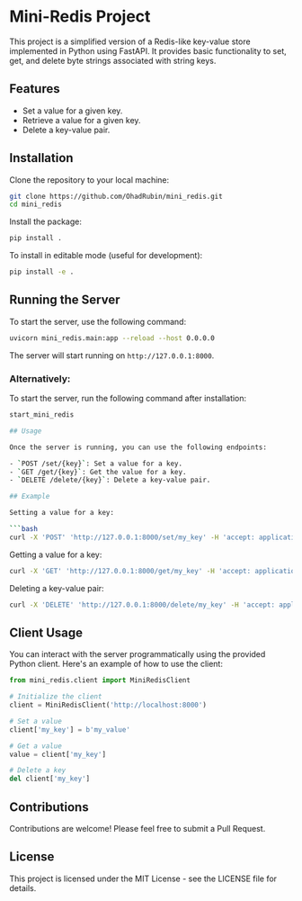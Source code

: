 
# Mini-Redis Project

This project is a simplified version of a Redis-like key-value store implemented in Python using FastAPI. It provides basic functionality to set, get, and delete byte strings associated with string keys.

## Features

- Set a value for a given key.
- Retrieve a value for a given key.
- Delete a key-value pair.

## Installation

Clone the repository to your local machine:

```bash
git clone https://github.com/OhadRubin/mini_redis.git
cd mini_redis
```

Install the package:

```bash
pip install .
```

To install in editable mode (useful for development):

```bash
pip install -e .
```

## Running the Server

To start the server, use the following command:

```bash
uvicorn mini_redis.main:app --reload --host 0.0.0.0 
```

The server will start running on `http://127.0.0.1:8000`.


### Alternatively:

To start the server, run the following command after installation:

```bash
start_mini_redis

## Usage

Once the server is running, you can use the following endpoints:

- `POST /set/{key}`: Set a value for a key.
- `GET /get/{key}`: Get the value for a key.
- `DELETE /delete/{key}`: Delete a key-value pair.

## Example

Setting a value for a key:

```bash
curl -X 'POST' 'http://127.0.0.1:8000/set/my_key' -H 'accept: application/json' -d 'my_value'
```

Getting a value for a key:

```bash
curl -X 'GET' 'http://127.0.0.1:8000/get/my_key' -H 'accept: application/json'
```

Deleting a key-value pair:

```bash
curl -X 'DELETE' 'http://127.0.0.1:8000/delete/my_key' -H 'accept: application/json'
```

## Client Usage

You can interact with the server programmatically using the provided Python client. Here's an example of how to use the client:

```python
from mini_redis.client import MiniRedisClient

# Initialize the client
client = MiniRedisClient('http://localhost:8000')

# Set a value
client['my_key'] = b'my_value'

# Get a value
value = client['my_key']

# Delete a key
del client['my_key']
```

## Contributions

Contributions are welcome! Please feel free to submit a Pull Request.

## License

This project is licensed under the MIT License - see the LICENSE file for details.